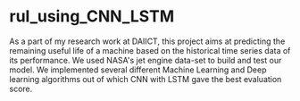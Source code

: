 # rul_using_CNN_LSTM

As a part of my research work at DAIICT, this project aims at predicting the remaining useful life of a machine based on the historical time series data of its performance. We used NASA's jet engine data-set to build and test our model. We implemented several different Machine Learning and Deep learning algorithms out of which CNN with LSTM gave the best evaluation score.
